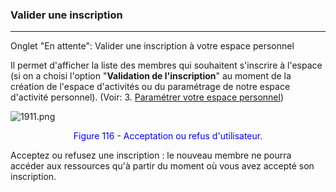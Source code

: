 ### Valider une inscription
---
Onglet "En attente": Valider une inscription à votre espace personnel

Il permet d'afficher la liste des membres qui souhaitent s'inscrire à l'espace (si on a choisi l'option "**Validation de l'inscription**" au moment de la création de l'espace d'activités ou du paramétrage de notre espace d'activité personnel). (Voir: 3. [Paramétrer votre espace personnel](../bureau/parametrer_espace_perso.md))

![1911.png](http://www.claroline.net/uploads/custom/images/1911.png)

<p style="text-align: center; color: blue">Figure 116 - Acceptation ou refus d'utilisateur.</p>

Acceptez ou refusez une inscription : le nouveau membre ne pourra accéder aux ressources qu'à partir du moment où vous avez accepté son inscription.